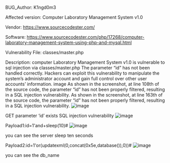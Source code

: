 BUG_Author: K1ngd0m3

Affected version: Computer Laboratory Management System v1.0

Vendor: https://www.sourcecodester.com/

Software: https://www.sourcecodester.com/php/17268/computer-laboratory-management-system-using-php-and-mysql.html

Vulnerability File: classes/master.php

Description: computer Laboratory Management System v1.0 is vulnerable to sql injection via classes/master.php The parameter “id” has not been handled correctly. Hackers can exploit this vulnerability to manipulate the system’s administrator account and gain full control over other user accounts’ information. image As shown in the screenshot, at line 108th of the source code, the parameter “id” has not been properly filtered, resulting in a SQL injection vulnerability. As shown in the screenshot, at line 163th of the source code, the parameter “id” has not been properly filtered, resulting in a SQL injection vulnerability. 
![image](https://github.com/adminininin/blob/assets/136336674/c89998da-a940-4d39-b00f-03bbe2e1a80b)

GET parameter ‘id’ exists SQL injection vulnerability 
![image](https://github.com/adminininin/blob/assets/136336674/ea09e61a-66a0-4470-96a2-6f2c2fa7564e)

Payload1:id=1'and+sleep(10)#
![image](https://github.com/adminininin/blob/assets/136336674/8be5987c-6a26-4050-a447-c8511455c485)

you can see the server sleep ten seconds

Payload2:id=1'or(updatexml(0,concat(0x5e,database()),0))#
![image](https://github.com/adminininin/blob/assets/136336674/6b96fb72-bcaa-4406-98eb-0c9c61fee8fa)

you can see the db_name
